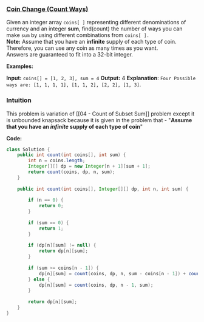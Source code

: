 
### [Coin Change (Count Ways)](https://www.geeksforgeeks.org/problems/coin-change2448/1)

Given an integer array `coins[ ]` representing different denominations of currency and an integer **sum**, find(count) the number of ways you can make `sum` by using different combinations from `coins[ ].`   
**Note:** Assume that you have an **infinite** supply of each type of coin. Therefore, you can use any coin as many times as you want.  
Answers are guaranteed to fit into a 32-bit integer. 

**Examples:**

**Input:** `coins[] = [1, 2, 3], sum = 4`
**Output:** 4
**Explanation**: `Four Possible ways are: [1, 1, 1, 1], [1, 1, 2], [2, 2], [1, 3]`.

### Intuition

This problem is variation of [[04 - Count of Subset Sum]] problem except it is unbounded knapsack
because it is given in the problem that - "**Assume that you have an *infinite* supply of each type of coin**"

**Code:**

```java
class Solution {
    public int count(int coins[], int sum) {
        int n = coins.length;
        Integer[][] dp = new Integer[n + 1][sum + 1];
        return count(coins, dp, n, sum);
    }
    
    public int count(int coins[], Integer[][] dp, int n, int sum) {
        
        if (n == 0) {
            return 0;
        }
        
        if (sum == 0) {
            return 1;
        }
        
        if (dp[n][sum] != null) {
            return dp[n][sum];
        }
        
        if (sum >= coins[n - 1]) {
            dp[n][sum] = count(coins, dp, n, sum - coins[n - 1]) + count(coins, dp, n - 1, sum);
        } else {
            dp[n][sum] = count(coins, dp, n - 1, sum);
        }
        
        return dp[n][sum];
    }
}
```